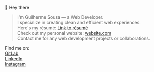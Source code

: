 👋 Hey there  
> I'm Guilherme Sousa — a Web Developer.  
> I specialize in creating clean and efficient web experiences.  
> Here's my résumé: [Link to résumé](https://example.com/resume.pdf)  
> Check out my personal website: [website.com](https://yourwebsite.com)  
> Contact me for any web development projects or collaborations.  

Find me on:  
[GitLab](https://gitlab.com/uguisousa)  
[LinkedIn](https://linkedin.com/in/uguisousa)  
[Instagram](https://instagram.com/uguisousa)
